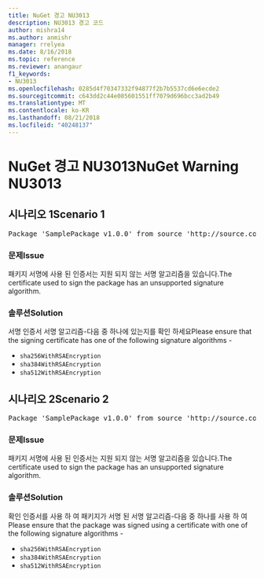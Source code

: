 ```yaml
---
title: NuGet 경고 NU3013
description: NU3013 경고 코드
author: mishra14
ms.author: anmishr
manager: rrelyea
ms.date: 8/16/2018
ms.topic: reference
ms.reviewer: anangaur
f1_keywords:
- NU3013
ms.openlocfilehash: 0285d4f70347332f94877f2b7b5537cd6e6ecde2
ms.sourcegitcommit: c643dd2c44e085601551ff7079d696bcc3ad2b49
ms.translationtype: MT
ms.contentlocale: ko-KR
ms.lasthandoff: 08/21/2018
ms.locfileid: "40248137"
---
```

# <a name="nuget-warning-nu3013"></a><span data-ttu-id="2b486-103">NuGet 경고 NU3013</span><span class="sxs-lookup"><span data-stu-id="2b486-103">NuGet Warning NU3013</span></span>

## <a name="scenario-1"></a><span data-ttu-id="2b486-104">시나리오 1</span><span class="sxs-lookup"><span data-stu-id="2b486-104">Scenario 1</span></span>

<pre>Package 'SamplePackage v1.0.0' from source 'http://source.com/index.json': The signing certificate has an unsupported signature algorithm.</pre>

### <a name="issue"></a><span data-ttu-id="2b486-105">문제</span><span class="sxs-lookup"><span data-stu-id="2b486-105">Issue</span></span>

<span data-ttu-id="2b486-106">패키지 서명에 사용 된 인증서는 지원 되지 않는 서명 알고리즘을 있습니다.</span><span class="sxs-lookup"><span data-stu-id="2b486-106">The certificate used to sign the package has an unsupported signature algorithm.</span></span>


### <a name="solution"></a><span data-ttu-id="2b486-107">솔루션</span><span class="sxs-lookup"><span data-stu-id="2b486-107">Solution</span></span>

<span data-ttu-id="2b486-108">서명 인증서 서명 알고리즘-다음 중 하나에 있는지를 확인 하세요</span><span class="sxs-lookup"><span data-stu-id="2b486-108">Please ensure that the signing certificate has one of the following signature algorithms -</span></span> 
* `sha256WithRSAEncryption`
* `sha384WithRSAEncryption`
* `sha512WithRSAEncryption`



## <a name="scenario-2"></a><span data-ttu-id="2b486-109">시나리오 2</span><span class="sxs-lookup"><span data-stu-id="2b486-109">Scenario 2</span></span>

<pre>Package 'SamplePackage v1.0.0' from source 'http://source.com/index.json': The primary signature's certificate has an unsupported signature algorithm.</pre>

### <a name="issue"></a><span data-ttu-id="2b486-110">문제</span><span class="sxs-lookup"><span data-stu-id="2b486-110">Issue</span></span>

<span data-ttu-id="2b486-111">패키지 서명에 사용 된 인증서는 지원 되지 않는 서명 알고리즘을 있습니다.</span><span class="sxs-lookup"><span data-stu-id="2b486-111">The certificate used to sign the package has an unsupported signature algorithm.</span></span>


### <a name="solution"></a><span data-ttu-id="2b486-112">솔루션</span><span class="sxs-lookup"><span data-stu-id="2b486-112">Solution</span></span>

<span data-ttu-id="2b486-113">확인 인증서를 사용 하 여 패키지가 서명 된 서명 알고리즘-다음 중 하나를 사용 하 여</span><span class="sxs-lookup"><span data-stu-id="2b486-113">Please ensure that the package was signed using a certificate with one of the following signature algorithms -</span></span> 
* `sha256WithRSAEncryption`
* `sha384WithRSAEncryption`
* `sha512WithRSAEncryption`


